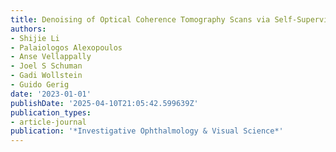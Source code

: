 ```yaml
---
title: Denoising of Optical Coherence Tomography Scans via Self-Supervised Deep Learning.
authors:
- Shijie Li
- Palaiologos Alexopoulos
- Anse Vellappally
- Joel S Schuman
- Gadi Wollstein
- Guido Gerig
date: '2023-01-01'
publishDate: '2025-04-10T21:05:42.599639Z'
publication_types:
- article-journal
publication: '*Investigative Ophthalmology & Visual Science*'
---
```

